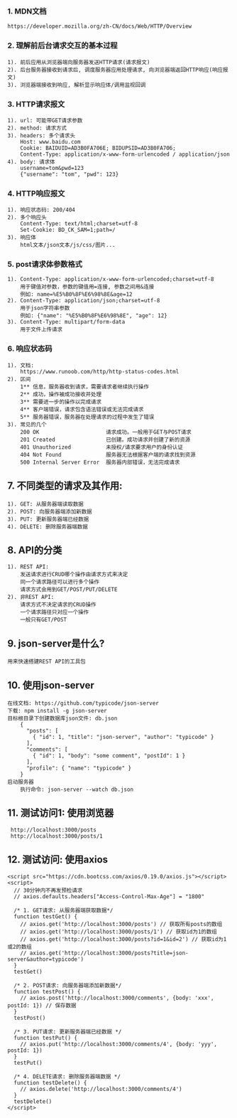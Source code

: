 ### 1. MDN文档
    https://developer.mozilla.org/zh-CN/docs/Web/HTTP/Overview

### 2. 理解前后台请求交互的基本过程
    1). 前后应用从浏览器端向服务器发送HTTP请求(请求报文)
    2). 后台服务器接收到请求后, 调度服务器应用处理请求, 向浏览器端返回HTTP响应(响应报文)
    3). 浏览器端接收到响应, 解析显示响应体/调用监视回调

### 3. HTTP请求报文
    1). url: 可能带GET请求参数
    2). method: 请求方式
    3). headers: 多个请求头
        Host: www.baidu.com
        Cookie: BAIDUID=AD3B0FA706E; BIDUPSID=AD3B0FA706;
        Content-Type: application/x-www-form-urlencoded / application/json
    4). body: 请求体
        username=tom&pwd=123
        {"username": "tom", "pwd": 123}

    
### 4. HTTP响应报文
    1). 响应状态码: 200/404
    2). 多个响应头
        Content-Type: text/html;charset=utf-8
        Set-Cookie: BD_CK_SAM=1;path=/
    3). 响应体
        html文本/json文本/js/css/图片...

### 5. post请求体参数格式
    1). Content-Type: application/x-www-form-urlencoded;charset=utf-8
        用于键值对参数，参数的键值用=连接, 参数之间用&连接
        例如: name=%E5%B0%8F%E6%98%8E&age=12
    2). Content-Type: application/json;charset=utf-8
        用于json字符串参数
        例如: {"name": "%E5%B0%8F%E6%98%8E", "age": 12}
    3). Content-Type: multipart/form-data
        用于文件上传请求

### 6. 响应状态码
    1). 文档: 
        https://www.runoob.com/http/http-status-codes.html
    2). 区间
        1**	信息，服务器收到请求，需要请求者继续执行操作
        2**	成功，操作被成功接收并处理
        3**	需要进一步的操作以完成请求
        4**	客户端错误，请求包含语法错误或无法完成请求
        5**	服务器错误，服务器在处理请求的过程中发生了错误
    3). 常见的几个
        200	OK                     请求成功。一般用于GET与POST请求
        201 Created                已创建。成功请求并创建了新的资源
        401 Unauthorized           未授权/请求要求用户的身份认证
        404 Not Found              服务器无法根据客户端的请求找到资源
        500 Internal Server Error  服务器内部错误，无法完成请求

## 7. 不同类型的请求及其作用:
    1). GET: 从服务器端读取数据
    2). POST: 向服务器端添加新数据
    3). PUT: 更新服务器端已经数据
    4). DELETE: 删除服务器端数据

## 8. API的分类
    1). REST API: 
        发送请求进行CRUD哪个操作由请求方式来决定
        同一个请求路径可以进行多个操作
        请求方式会用到GET/POST/PUT/DELETE
    2). 非REST API: 
        请求方式不决定请求的CRUD操作
        一个请求路径只对应一个操作
        一般只有GET/POST

## 9. json-server是什么?
    用来快速搭建REST API的工具包

## 10. 使用json-server
    在线文档: https://github.com/typicode/json-server
    下载: npm install -g json-server
    目标根目录下创建数据库json文件: db.json
        {
          "posts": [
            { "id": 1, "title": "json-server", "author": "typicode" }
          ],
          "comments": [
            { "id": 1, "body": "some comment", "postId": 1 }
          ],
          "profile": { "name": "typicode" }
        }
    启动服务器
        执行命令: json-server --watch db.json

## 11. 测试访问1: 使用浏览器
     http://localhost:3000/posts
     http://localhost:3000/posts/1

## 12. 测试访问: 使用axios
    <script src="https://cdn.bootcss.com/axios/0.19.0/axios.js"></script>
    <script>
      // 30分钟内不再发预检请求
      // axios.defaults.headers["Access-Control-Max-Age"] = "1800"

      /* 1. GET请求: 从服务器端获取数据*/
      function testGet() {
        // axios.get('http://localhost:3000/posts') // 获取所有posts的数组
        // axios.get('http://localhost:3000/posts/1') // 获取id为1的数组
        // axios.get('http://localhost:3000/posts?id=1&id=2') // 获取id为1或2的数组
        // axios.get('http://localhost:3000/posts?title=json-server&author=typicode')
      }
      testGet()

      /* 2. POST请求: 向服务器端添加新数据*/
      function testPost() {
        // axios.post('http://localhost:3000/comments', {body: 'xxx', postId: 1}) // 保存数据
      }
      testPost()

      /* 3. PUT请求: 更新服务器端已经数据 */
      function testPut() {
        // axios.put('http://localhost:3000/comments/4', {body: 'yyy', postId: 1})
      }
      testPut()

      /* 4. DELETE请求: 删除服务器端数据 */
      function testDelete() {
        // axios.delete('http://localhost:3000/comments/4')
      }
      testDelete()
    </script>